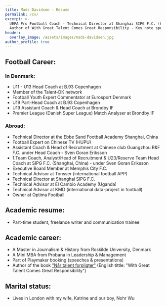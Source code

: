 ```yaml
---
title: Mads Davidsen - Resume
permalink: /cv/
excerpt: >-
  UEFA Pro Football Coach - Technical Director at Shanghai SIPG F.C. (China) -
  Author of With Great Talent Comes Great Responsibility - Key note speaker
header:
  overlay_image: /assets/images/mads-davidsen.jpg
author_profile: true
---
```

## Football Career:

### In Denmark:

* U11 - U13 Head Coach at B.93 Copenhagen
* Member of the Talent-DK network
* Football Youth Expert Commentator at Eurosport Denmark
* U19 Part-Head Coach at B.93 Copenhagen
* U19 Assistant Coach & Head Coach at Brondby IF
* Premier League (Danish Super League) Match Analyser at Brondby IF

### Abroad:

* Technical Director at the Ebbe Sand Football Academy Shanghai, China
* Football Expert on Chinese TV (HUPU)
* Assistant Coach & Head of Recruitment at Chinese club Guangzhou R&F F.C. under Head Coach - Sven Goran Eriksson
* 1.Team Coach, Analyst/Head of Recruitment & U23/Reserve Team Head Coach at SIPG F.C. (Shanghai, China) - under Sven Goran Eriksson
* Executive Board Member at Memphis City F.C.
* Technical Advisor at Tonsser (international football APP)
* Technical Director at Shanghai SIPG F.C.
* Technical Advisor at El Cambio Academy (Uganda)
* Technical Advisor at KMD (international data-project in football)
* Owner at Optima Football

## Academic resume:

* Part-time student, freelance writer and communication trainee 

## Academic career:

* A Master in Journalism & History from Roskilde University, Denmark
* A Mini MBA from Probana in Leadership & Management
* Part of Playmaker booking (speeches & presentations)
* Author of the book ["Når talent forpligter"](https://www.partner-ads.com/dk/klikbanner.php?partnerid=28187&bannerid=43264&htmlurl=https://www.saxo.com/dk/naar-talent-forpligter_mads-davidsenhelle-hedegaard-heinrasmus-henning_haeftet_9788702192087) (English tittle: "With Great Talent Comes Great Responsibility")

## Marital status:

* Lives in London with my wife, Katrine and our boy, Nohr Wu
